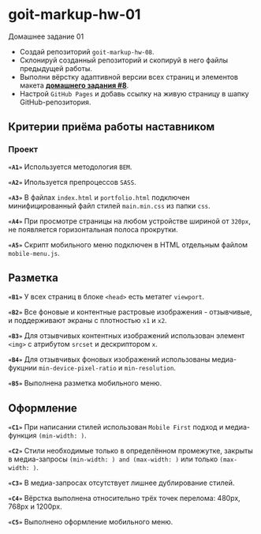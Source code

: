 # goit-markup-hw-01

Домашнее задание 01

- Создай репозиторий `goit-markup-hw-08`.
- Склонируй созданный репозиторий и скопируй в него файлы предыдущей работы.
- Выполни вёрстку адаптивной версии всех страниц и элементов макета
  [**домашнего задания #8**](<https://www.figma.com/file/oTYBECAN79dXy19hzWObO4/Web-Studio-(Version-2.1)?node-id=1%3A3330>).
- Настрой `GitHub Pages` и добавь ссылку на живую страницу в шапку GitHub-репозитория.

## Критерии приёма работы наставником

### Проект

**`«A1»`** Используется методология `BEM`.

**`«A2»`** Ипользуется препроцессов `SASS`.

**`«A3»`** В файлах `index.html` и `portfolio.html` подключен минифицированный файл стилей
`main.min.css` из папки `css`.

**`«A4»`** При просмотре страницы на любом устройстве шириной от `320px`, не появляется
горизонтальная полоса прокрутки.

**`«A5»`** Скрипт мобильного меню подключен в HTML отдельным файлом `mobile-menu.js`.

## Разметка

**`«B1»`** У всех страниц в блоке `<head>` есть метатег `viewport`.

**`«B2»`** Все фоновые и контентные растровые изображения - отзывчивые, и поддерживают экраны с
плотностью `x1` и `x2`.

**`«B3»`** Для отзывчивых контентных изображений использован элемент `<img>` с атрибутом `srcset` и
дескриптором `x`.

**`«B4»`** Для отзывчивых фоновых изображений использованы медиа-фукцнии `min-device-pixel-ratio` и
`min-resolution`.

**`«B5»`** Выполнена разметка мобильного меню.

## Оформление

**`«C1»`** При написании стилей использован `Mobile First` подход и медиа-функция `(min-width: )`.

**`«C2»`** Стили необходимые только в определённом промежутке, закрыты в медиа-запросы
`(min-width: ) and (max-width: )` или только `(max-width: )`.

**`«C3»`** В медиа-запросах отсутствует лишнее дублирование стилей.

**`«C4»`** Вёрстка выполнена относительно трёх точек перелома: 480px, 768px и 1200px.

**`«C5»`** Выполнено оформление мобильного меню.
